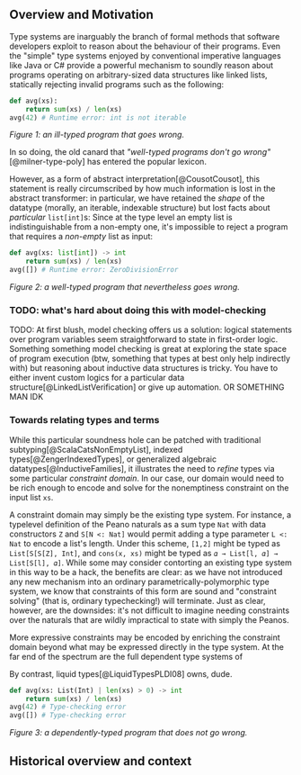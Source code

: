 ## Overview and Motivation

Type systems are inarguably the branch of formal methods that software
developers exploit to reason about the behaviour of their programs.  Even the
"simple" type systems enjoyed by conventional imperative languages like Java or
C# provide a powerful mechanism to soundly reason about programs operating on
arbitrary-sized data structures like linked lists, statically rejecting invalid
programs such as the following:

```python
def avg(xs):
    return sum(xs) / len(xs)
avg(42) # Runtime error: int is not iterable
```
_Figure 1: an ill-typed program that goes wrong._


In so doing, the old canard that _"well-typed programs don't go
wrong"_[@milner-type-poly] has entered the popular lexicon.

However, as a form of abstract interpretation[@CousotCousot], this statement is
really circumscribed by how much information is lost in the abstract transformer:
in particular, we have retained the _shape_ of the datatype (morally, an
iterable, indexable structure) but lost facts about _particular_ `list[int]`s:
Since at the type level an empty list is indistinguishable from a non-empty
one, it's impossible to reject a program that requires a _non-empty_ list as
input:

```python
def avg(xs: list[int]) -> int
    return sum(xs) / len(xs)
avg([]) # Runtime error: ZeroDivisionError
```
_Figure 2: a well-typed program that nevertheless goes wrong._

### TODO: what's hard about doing this with model-checking

TODO: At first blush, model checking offers us a solution: logical statements
over program variables seem straightforward to state in first-order logic.
Something something model checking is great at exploring the state space of
program execution (btw, something that types at best only help indirectly with)
but reasoning about inductive data structures is tricky.  You have to either invent
custom logics for a particular data structure[@LinkedListVerification] or give up
automation.  OR SOMETHING MAN IDK


### Towards relating types and terms

While this particular soundness hole can be patched with traditional
subtyping[@ScalaCatsNonEmptyList], indexed types[@ZengerIndexedTypes], or
generalized algebraic datatypes[@InductiveFamilies], it illustrates the need to
_refine_ types via some particular _constraint domain_.  In our case, our
domain would need to be rich enough to encode and solve for the nonemptiness
constraint on the input list `xs`.

A constraint domain may simply be the existing type system.  For instance, a
typelevel definition of the Peano naturals as a sum type `Nat` with data
constructors `Z` and `S[N <: Nat]` would permit adding a type parameter `L <:
Nat` to encode a list's length.  Under this scheme, `[1,2]` might be typed as
`List[S[S[Z], Int]`, and `cons(x, xs)` might be typed as `𝛼 → List[l, 𝛼] →
List[S[l], 𝛼]`.  While some may consider contorting an existing type system in
this way to be a hack, the benefits are clear: as we have not introduced any
new mechanism into an ordinary parametrically-polymorphic type system, we know
that constraints of this form are sound and "constraint solving" (that is,
ordinary typechecking!) will terminate.  Just as clear, however, are the
downsides: it's not difficult to imagine needing constraints over the naturals
that are wildly impractical to state with simply the Peanos.

More expressive constraints may be encoded by enriching the constraint domain
beyond what may be expressed directly in the type system.  At the far end of
the spectrum are the full dependent type systems of 

By contrast, liquid types[@LiquidTypesPLDI08] owns, dude.

```python
def avg(xs: List(Int) | len(xs) > 0) -> int
    return sum(xs) / len(xs)
avg(42) # Type-checking error
avg([]) # Type-checking error
```
_Figure 3: a dependently-typed program that does not go wrong._

## Historical overview and context

## 

